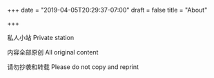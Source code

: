 +++
date = "2019-04-05T20:29:37-07:00"
draft = false
title = "About"

+++

私人小站
Private station

内容全部原创
All original content

请勿抄袭和转载
Please do not copy and reprint